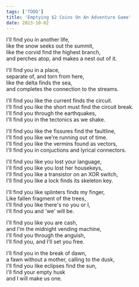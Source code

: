 ```yaml
---
tags: ['TODO']
title: 'Emptying $2 Coins On An Adventure Game'
date: 2023-10-02
---
```


I'll find you in another life,  
like the snow seeks out the summit,  
like the corvid find the highest branch,  
and perches atop, and makes a nest out of it.

I'll find you in a place,  
separate of, and torn from here,  
like the delta finds the sea,  
and completes the connection to the streams.

I'll find you like the current finds the circuit.  
I'll find you like the short must find the circuit break.  
I'll find you through the earthquakes,  
I'll find you in the tectonics as we shake.

I'll find you like the fissures find the faultline,  
I'll find you like we're running out of time.  
I'll find you like the vermins found as vectors,  
I'll find you in conjuctions and lyrical connectors.

I'll find you like you lost your language,  
I'll find you like you lost her housekeys,  
I'll find you like a transistor on an XOR switch,  
I'll find you like a lock finds its skeleton key.

I'll find you like splinters finds my finger,  
Like fallen fragment of the trees,  
I'll find you like there's no you or I,  
I'll find you and 'we' will be.

I'll find you like you are cash,  
and I'm the midnight vending machine,  
I'll find you through the anguish,  
I'll find you, and I'll set you free.

I'll find you in the break of dawn,  
a fawn without a mother, calling to the dusk,  
I'll find you like eclipses find the sun,  
I'll find your empty husk  
and I will make us one.
